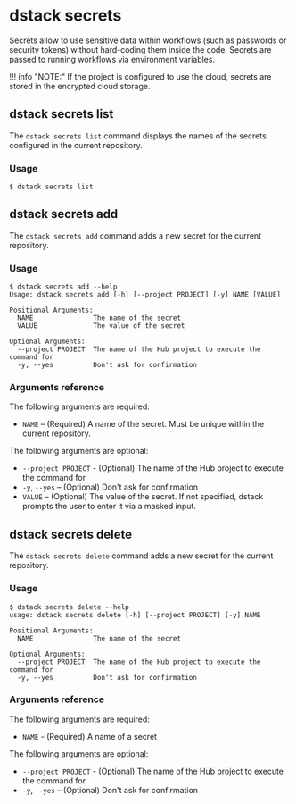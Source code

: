 # dstack secrets

Secrets allow to use sensitive data within workflows (such as passwords or security tokens) without 
hard-coding them inside the code.
Secrets are passed to running workflows via environment variables.

!!! info "NOTE:"
    If the project is configured to use the cloud, secrets are stored in the encrypted cloud storage.

## dstack secrets list

The `dstack secrets list` command displays the names of the secrets configured in the current repository.

### Usage

<div class="termy">

```shell
$ dstack secrets list
```

</div>

## dstack secrets add

The `dstack secrets add` command adds a new secret for the current repository.

### Usage

<div class="termy">

```shell
$ dstack secrets add --help
Usage: dstack secrets add [-h] [--project PROJECT] [-y] NAME [VALUE]

Positional Arguments:
  NAME               The name of the secret
  VALUE              The value of the secret

Optional Arguments:
  --project PROJECT  The name of the Hub project to execute the command for
  -y, --yes          Don't ask for confirmation
```

</div>

### Arguments reference

The following arguments are required:

- `NAME` – (Required) A name of the secret. Must be unique within the current repository.

The following arguments are optional:

- `--project PROJECT` - (Optional) The name of the Hub project to execute the command for
-  `-y`, `--yes` – (Optional) Don't ask for confirmation 
- `VALUE` – (Optional) The value of the secret. If not specified, dstack prompts the user to enter it via a masked input.


## dstack secrets delete

The `dstack secrets delete` command adds a new secret for the current repository.

### Usage

<div class="termy">

```shell    
$ dstack secrets delete --help
usage: dstack secrets delete [-h] [--project PROJECT] [-y] NAME

Positional Arguments:
  NAME               The name of the secret

Optional Arguments:
  --project PROJECT  The name of the Hub project to execute the command for
  -y, --yes          Don't ask for confirmation
```

</div>

### Arguments reference

The following arguments are required:

- `NAME` - (Required) A name of a secret

The following arguments are optional:

- `--project PROJECT` - (Optional) The name of the Hub project to execute the command for
- `-y`, `--yes` – (Optional) Don't ask for confirmation 